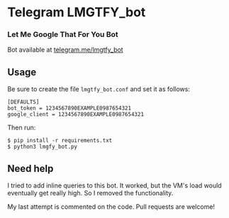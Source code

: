 # Telegram LMGTFY_bot
### Let Me Google That For You Bot

Bot available at [telegram.me/lmgtfy_bot](http://telegram.me/lmgtfy_bot)

## Usage

Be sure to create the file `lmgtfy_bot.conf` and set it as follows:

```
[DEFAULTS]
bot_token = 1234567890EXAMPLE0987654321
google_client = 1234567890EXAMPLE0987654321
```

Then run:

```
$ pip install -r requirements.txt
$ python3 lmgfy_bot.py
```

## Need help

I tried to add inline queries to this bot. It worked, but the VM's load would eventually get really high. So I removed the functionality.

My last attempt is commented on the code. Pull requests are welcome!
